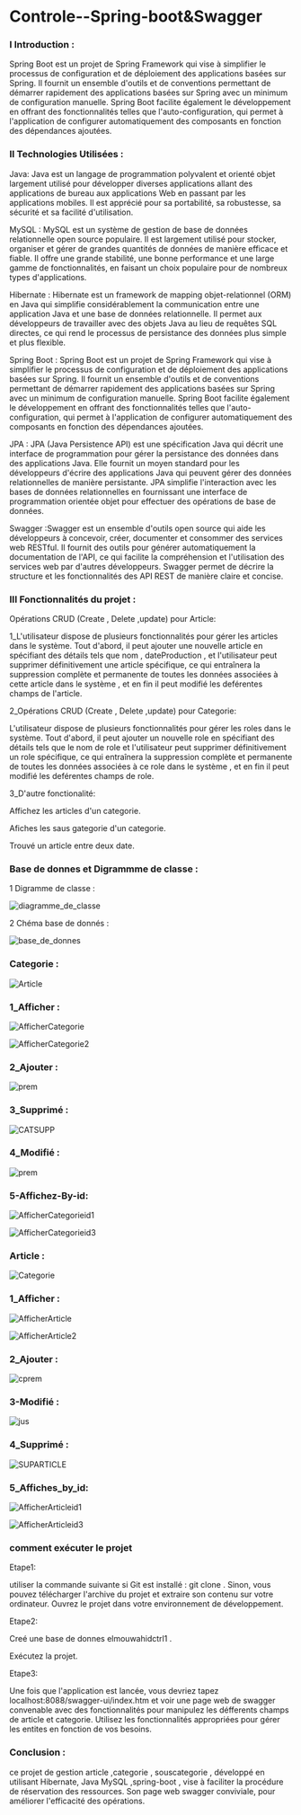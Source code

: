 # Controle--Spring-boot&Swagger

### I Introduction :

  Spring Boot est un projet de Spring Framework qui vise à simplifier le processus de configuration et de déploiement des applications basées sur Spring. Il fournit un ensemble d'outils et de conventions permettant de démarrer rapidement des applications basées sur Spring avec un minimum de configuration manuelle. Spring Boot facilite également le développement en offrant des fonctionnalités telles que l'auto-configuration, qui permet à l'application de configurer automatiquement des composants en fonction des dépendances ajoutées.
 
### II Technologies Utilisées :


Java: Java est un langage de programmation polyvalent et orienté objet largement utilisé pour développer diverses applications allant des applications de bureau aux applications Web en passant par les applications mobiles. Il est apprécié pour sa portabilité, sa robustesse, sa sécurité et sa facilité d'utilisation.

MySQL : MySQL est un système de gestion de base de données relationnelle open source populaire. Il est largement utilisé pour stocker, organiser et gérer de grandes quantités de données de manière efficace et fiable. Il offre une grande stabilité, une bonne performance et une large gamme de fonctionnalités, en faisant un choix populaire pour de nombreux types d'applications.

Hibernate : Hibernate est un framework de mapping objet-relationnel (ORM) en Java qui simplifie considérablement la communication entre une application Java et une base de données relationnelle. Il permet aux développeurs de travailler avec des objets Java au lieu de requêtes SQL directes, ce qui rend le processus de persistance des données plus simple et plus flexible.

  Spring Boot : Spring Boot  est un projet de Spring Framework qui vise à simplifier le processus de configuration et de déploiement des applications basées sur Spring. Il fournit un ensemble d'outils et de conventions permettant de démarrer rapidement des applications basées sur Spring avec un minimum de configuration manuelle. Spring Boot facilite également le développement en offrant des fonctionnalités telles que l'auto-configuration, qui permet à l'application de configurer automatiquement des composants en fonction des dépendances ajoutées.

JPA : JPA (Java Persistence API) est une spécification Java qui décrit une interface de programmation pour gérer la persistance des données dans des applications Java. Elle fournit un moyen standard pour les développeurs d'écrire des applications Java qui peuvent gérer des données relationnelles de manière persistante. JPA simplifie l'interaction avec les bases de données relationnelles en fournissant une interface de programmation orientée objet pour effectuer des opérations de base de données. 

Swagger :Swagger est un ensemble d'outils open source qui aide les développeurs à concevoir, créer, documenter et consommer des services web RESTful. Il fournit des outils pour générer automatiquement la documentation de l'API, ce qui facilite la compréhension et l'utilisation des services web par d'autres développeurs. Swagger permet de décrire la structure et les fonctionnalités des API REST de manière claire et concise.

 ### III Fonctionnalités du projet :

 Opérations CRUD (Create , Delete ,update) pour Article:

   1_L'utilisateur dispose de plusieurs fonctionnalités pour gérer les articles dans le système. Tout d'abord, il peut ajouter une nouvelle article en spécifiant des détails tels que nom , dateProduction ,  et l'utilisateur peut supprimer définitivement une article spécifique, ce qui entraînera la suppression complète et permanente de toutes les données associées à cette article dans le système , et en fin il peut modifié les deférentes champs de l'article.

  2_Opérations CRUD (Create , Delete ,update) pour Categorie:

   L'utilisateur dispose de plusieurs fonctionnalités pour gérer les roles dans le système. Tout d'abord, il peut ajouter un nouvelle role en spécifiant des détails tels que le nom de role  et l'utilisateur peut supprimer définitivement un role spécifique, ce qui entraînera la suppression complète et permanente de toutes les données associées à ce role dans le système , et en fin il peut modifié les deférentes champs de role.




   3_D'autre fonctionalité:
  
Affichez les articles d'un categorie.

Afiches les saus gategorie d'un categorie.

Trouvé un article entre deux date.


###  Base de donnes et Digrammme de classe :

1  Digramme de classe :

![diagramme_de_classe](https://github.com/ELMOUWAHID-AYOUB/Tp-Spring-boot-Swagger/assets/130571009/e09d9bd4-d596-485a-b8b6-9b1943bf3e88)

2 Chéma base de donnés :

![base_de_donnes](https://github.com/ELMOUWAHID-AYOUB/Tp-Spring-boot-Swagger/assets/130571009/102d7714-77ad-4422-9221-f000ff767f6b)


### Categorie :

![Article](https://github.com/ELMOUWAHID-AYOUB/Tp-Spring-boot-Swagger/assets/130571009/e1dc70e5-ff6e-45f9-8550-ff4237ba0fb7)


###  1_Afficher :

![AfficherCategorie](https://github.com/ELMOUWAHID-AYOUB/Tp-Spring-boot-Swagger/assets/130571009/f7d33869-2397-4b79-8786-712cb3e4c3a6)

![AfficherCategorie2](https://github.com/ELMOUWAHID-AYOUB/Tp-Spring-boot-Swagger/assets/130571009/5b8d9d2f-7717-4cb9-8187-ff82aa513327)

###  2_Ajouter :

![prem](https://github.com/ELMOUWAHID-AYOUB/Tp-Spring-boot-Swagger/assets/130571009/d24e05cf-8676-47d7-ade6-cb4f6d27c024)

###  3_Supprimé :

![CATSUPP](https://github.com/ELMOUWAHID-AYOUB/Tp-Spring-boot-Swagger/assets/130571009/f31d1d2e-ca4c-4a0f-ba6c-2323d22f1ecf)


###  4_Modifié :


![prem](https://github.com/ELMOUWAHID-AYOUB/Tp-Spring-boot-Swagger/assets/130571009/d24e05cf-8676-47d7-ade6-cb4f6d27c024)

###  5-Affichez-By-id:

![AfficherCategorieid1](https://github.com/ELMOUWAHID-AYOUB/Tp-Spring-boot-Swagger/assets/130571009/6bd828df-1a1c-4606-bf76-39e009ad0ba2)

![AfficherCategorieid3](https://github.com/ELMOUWAHID-AYOUB/Tp-Spring-boot-Swagger/assets/130571009/d746133d-04a7-4509-9d24-076d65cee29d)





###  Article :

![Categorie](https://github.com/ELMOUWAHID-AYOUB/Tp-Spring-boot-Swagger/assets/130571009/efd937d9-0145-4d62-9471-d4ccc156ef2e)




###  1_Afficher :

![AfficherArticle](https://github.com/ELMOUWAHID-AYOUB/Tp-Spring-boot-Swagger/assets/130571009/6c84a6c6-b4c1-41d8-a815-8f3c36ab21b8)

![AfficherArticle2](https://github.com/ELMOUWAHID-AYOUB/Tp-Spring-boot-Swagger/assets/130571009/d62b68f6-4b6d-4382-9c5b-2e7ce978945f)


###  2_Ajouter :


![cprem](https://github.com/ELMOUWAHID-AYOUB/Tp-Spring-boot-Swagger/assets/130571009/fa31e28f-9c40-4ac8-bdee-8e41d1b1043a)

###  3-Modifié :


![jus](https://github.com/ELMOUWAHID-AYOUB/Tp-Spring-boot-Swagger/assets/130571009/db40110e-2832-4342-af06-30e39a77cdf7)


###  4_Supprimé :


![SUPARTICLE](https://github.com/ELMOUWAHID-AYOUB/Tp-Spring-boot-Swagger/assets/130571009/d452ba9b-2428-4cc3-b79b-821bba7a0100)

###  5_Affiches_by_id:

![AfficherArticleid1](https://github.com/ELMOUWAHID-AYOUB/Tp-Spring-boot-Swagger/assets/130571009/457a128d-e209-437c-8b18-1fa6bca4d809)

![AfficherArticleid3](https://github.com/ELMOUWAHID-AYOUB/Tp-Spring-boot-Swagger/assets/130571009/ab99844f-9ba6-455c-990b-68a2d1acae0c)


###  comment exécuter le projet 

Etape1:

utiliser la commande suivante si Git est installé : git clone <lien-du-projet>.
Sinon, vous pouvez télécharger l'archive du projet et extraire son contenu sur votre ordinateur.
Ouvrez le projet  dans votre environnement de développement.

Etape2:

Creé une base de donnes elmouwahidctrl1 .

Exécutez la projet.

Etape3:

Une fois que l'application  est lancée, vous devriez tapez localhost:8088/swagger-ui/index.htm  et voir une page web de swagger convenable avec des fonctionnalités pour manipulez les défferents champs de article et categorie.
Utilisez les fonctionnalités appropriées pour gérer les entites  en fonction de vos besoins.

###  Conclusion :

 ce projet de gestion article ,categorie , souscategorie , développé en utilisant Hibernate, Java MySQL ,spring-boot , vise à faciliter la procédure de réservation des ressources. Son page web swagger conviviale, pour améliorer l'efficacité des opérations.


